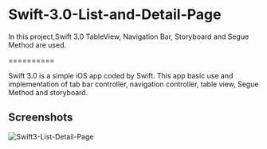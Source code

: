 # Swift-3.0-List-and-Detail-Page

In this project,Swift 3.0 TableView, Navigation Bar, Storyboard and Segue Method are used.

==========

Swift 3.0 is a simple iOS app coded by Swift. This app basic use and implementation of tab bar controller, navigation controller, table view, Segue Method and storyboard.

## Screenshots


![Swift3-List-Detail-Page](http://gifhard.com/Gifs/app-swift-30-ios-2017-02-08-10-58-59-949.gif)


